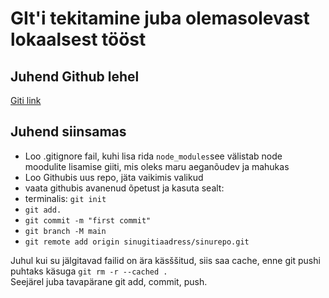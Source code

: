 # GIt'i tekitamine juba olemasolevast lokaalsest tööst

## Juhend Github lehel

[Giti link](https://docs.github.com/en/github/importing-your-projects-to-github/importing-source-code-to-github/adding-an-existing-project-to-github-using-the-command-line)

## Juhend siinsamas

- Loo .gitignore fail, kuhi lisa rida `node_modules`see välistab node moodulite lisamise giiti, mis oleks maru aeganõudev ja mahukas
- Loo Githubis uus repo, jäta vaikimis valikud
- vaata githubis avanenud õpetust ja kasuta sealt:
- terminalis: `git init`
- `git add. `
- `git commit -m "first commit"`
- `git branch -M main`
- `git remote add origin sinugitiaadress/sinurepo.git`

Juhul kui su jälgitavad failid on ära käsššitud, siis saa cache, enne git pushi puhtaks käsuga `git rm -r --cached .`  
Seejärel juba tavapärane git add, commit, push.

